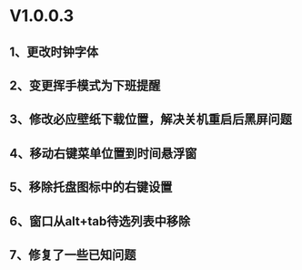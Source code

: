 ﻿# V1.0.0.3

## 1、更改时钟字体

## 2、变更挥手模式为下班提醒

## 3、修改必应壁纸下载位置，解决关机重启后黑屏问题

## 4、移动右键菜单位置到时间悬浮窗

## 5、移除托盘图标中的右键设置

## 6、窗口从alt+tab待选列表中移除

## 7、修复了一些已知问题